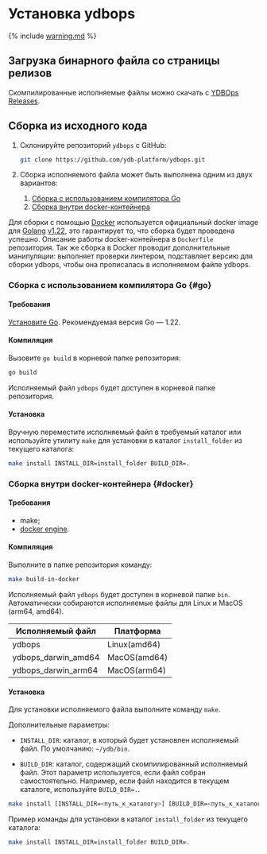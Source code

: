 # Установка ydbops

{% include [warning.md](_includes/warning.md) %}

## Загрузка бинарного файла со страницы релизов

Скомпилированные исполняемые файлы можно скачать с [YDBOps Releases](../../downloads/index.md#ydbops).

## Сборка из исходного кода

1. Склонируйте репозиторий `ydbops` с GitHub:

    ```bash
    git clone https://github.com/ydb-platform/ydbops.git
    ```

2. Сборка исполняемого файла может быть выполнена одним из двух вариантов:
    1. [Сборка с использованием компилятора Go](#go)
    2. [Сборка внутри docker-контейнера](#docker)

Для сборки с помощью [Docker](https://en.wikipedia.org/wiki/Docker_(software)) используется официальный docker image для [Golang](https://en.wikipedia.org/wiki/Go_(programming_language)) [v1.22](https://hub.docker.com/_/golang/tags?name=1.22), это гарантирует то, что сборка будет проведена успешно. Описание работы docker-контейнера в `Dockerfile` репозитория. Так же сборка в Docker проводит дополнительные манипуляции: выполняет проверки линтером, подставляет версию для сборки ydbops, чтобы она прописалась в исполняемом файле ydbops.

### Сборка с использованием компилятора Go {#go}

#### Требования

[Установите Go](https://go.dev/doc/install). Рекомендуемая версия Go — 1.22.

#### Компиляция

Вызовите `go build` в корневой папке репозитория:

```bash
go build
```

Исполняемый файл `ydbops` будет доступен в корневой папке репозитория.

#### Установка

Вручную переместите исполняемый файл в требуемый каталог или используйте утилиту `make` для установки в каталог `install_folder` из текущего каталога:

```bash
make install INSTALL_DIR=install_folder BUILD_DIR=.
```

### Сборка внутри docker-контейнера {#docker}

#### Требования

- make;
- [docker engine](https://docs.docker.com/engine/install/).

#### Компиляция

Выполните в папке репозитория команду:

```bash
make build-in-docker
```

Исполняемый файл `ydbops` будет доступен в корневой папке `bin`. Автоматически собираются исполняемые файлы для Linux и MacOS (arm64, amd64).

| Исполняемый файл | Платформа
|-|-|
| ydbops | Linux(amd64) |
| ydbops_darwin_amd64 | MacOS(amd64) |
| ydbops_darwin_arm64 | MacOS(arm64) |

#### Установка

Для установки исполняемого файла выполните команду `make`.

Дополнительные параметры:

- `INSTALL_DIR`: каталог, в который будет установлен исполняемый файл. По умолчанию: `~/ydb/bin`.

- `BUILD_DIR`: каталог, содержащий скомпилированный исполняемый файл. Этот параметр используется, если файл собран самостоятельно. Например, если файл находится в текущем каталоге, используйте `BUILD_DIR=.`.

```bash
make install [INSTALL_DIR=<путь_к_каталогу>] [BUILD_DIR=<путь_к_каталогу>]
```

Пример команды для установки в каталог `install_folder` из текущего каталога:

```bash
make install INSTALL_DIR=install_folder BUILD_DIR=.
```
